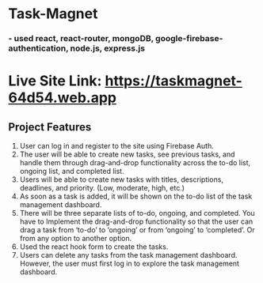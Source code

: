 # Task-Magnet
### - used react, react-router, mongoDB, google-firebase-authentication, node.js, express.js 
# Live Site Link: https://taskmagnet-64d54.web.app

## Project Features
1. User can log in and register to the site using Firebase Auth.
2. The user will be able to create new tasks, see previous tasks, and handle them through drag-and-drop functionality across the to-do list, ongoing list, and completed list.
3. Users will be able to create new tasks with titles, descriptions, deadlines, and priority. (Low, moderate, high, etc.)
4. As soon as a task is added, it will be shown on the to-do list of the task management dashboard.
5. There will be three separate lists of to-do, ongoing, and completed. You have to Implement the drag-and-drop functionality so that the user can drag a task from ‘to-do’ to ‘ongoing’ or from ‘ongoing’ to ‘completed’. Or from any option to another option.
6. Used the react hook form to create the tasks. 
7. Users can delete any tasks from the task management dashboard. However, the user must first log in to explore the task management dashboard.


